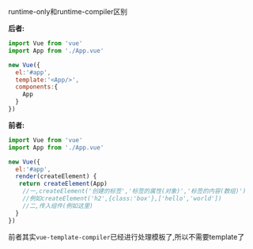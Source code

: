 runtime-only和runtime-compiler区别

**后者:**
```javascript
import Vue from 'vue'
import App from './App.vue'

new Vue({
  el:'#app',
  template:'<App/>',
  components:{
    App
  }
})
```

**前者:**
```javascript
import Vue from 'vue'
import App from './App.vue'

new Vue({
  el:'#app',
  render(createElement) {
   return createElement(App) 
    //一,createElement('创建的标签','标签的属性(对象)','标签的内容(数组)')
    //例如createElement('h2',{class:'box'},['hello','world'])
    //二,传入组件(例如这里)
  }
})
```

前者其实`vue-template-compiler`已经进行处理模板了,所以不需要template了